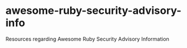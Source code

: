 # awesome-ruby-security-advisory-info
Resources regarding Awesome Ruby Security Advisory Information
